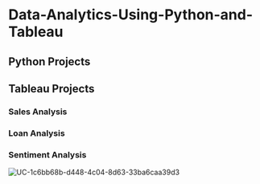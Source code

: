 # Data-Analytics-Using-Python-and-Tableau

## Python Projects

## Tableau Projects

### Sales Analysis

### Loan Analysis

### Sentiment Analysis
![UC-1c6bb68b-d448-4c04-8d63-33ba6caa39d3](https://github.com/UKVeteran/Data-Analytics-Using-Python-and-Tableau/assets/39216339/8c6e68c1-db21-485a-b071-3055f2c277e2)
